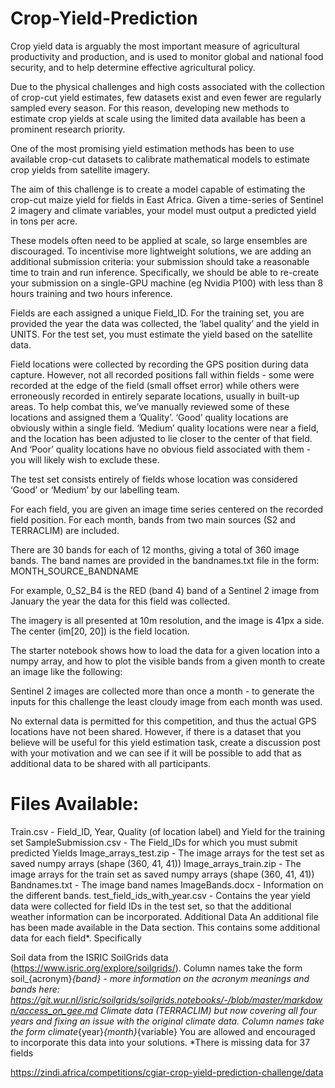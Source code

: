 # Crop-Yield-Prediction

Crop yield data is arguably the most important measure of agricultural productivity and production, and is used to monitor global and national food security, and to help determine effective agricultural policy.

Due to the physical challenges and high costs associated with the collection of crop-cut yield estimates, few datasets exist and even fewer are regularly sampled every season. For this reason, developing new methods to estimate crop yields at scale using the limited data available has been a prominent research priority.

One of the most promising yield estimation methods has been to use available crop-cut datasets to calibrate mathematical models to estimate crop yields from satellite imagery.

The aim of this challenge is to create a model capable of estimating the crop-cut maize yield for fields in East Africa. Given a time-series of Sentinel 2 imagery and climate variables, your model must output a predicted yield in tons per acre.

These models often need to be applied at scale, so large ensembles are discouraged. To incentivise more lightweight solutions, we are adding an additional submission criteria: your submission should take a reasonable time to train and run inference. Specifically, we should be able to re-create your submission on a single-GPU machine (eg Nvidia P100) with less than 8 hours training and two hours inference.

Fields are each assigned a unique Field_ID. For the training set, you are provided the year the data was collected, the ‘label quality’ and the yield in UNITS. For the test set, you must estimate the yield based on the satellite data.

Field locations were collected by recording the GPS position during data capture. However, not all recorded positions fall within fields - some were recorded at the edge of the field (small offset error) while others were erroneously recorded in entirely separate locations, usually in built-up areas. To help combat this, we’ve manually reviewed some of these locations and assigned them a ’Quality’. ‘Good’ quality locations are obviously within a single field. ‘Medium’ quality locations were near a field, and the location has been adjusted to lie closer to the center of that field. And ‘Poor’ quality locations have no obvious field associated with them - you will likely wish to exclude these.

The test set consists entirely of fields whose location was considered ‘Good’ or ‘Medium’ by our labelling team.

For each field, you are given an image time series centered on the recorded field position. For each month, bands from two main sources (S2 and TERRACLIM) are included.

There are 30 bands for each of 12 months, giving a total of 360 image bands. The band names are provided in the bandnames.txt file in the form: MONTH_SOURCE_BANDNAME

For example, 0_S2_B4 is the RED (band 4) band of a Sentinel 2 image from January the year the data for this field was collected.

The imagery is all presented at 10m resolution, and the image is 41px a side. The center (im[20, 20]) is the field location.

The starter notebook shows how to load the data for a given location into a numpy array, and how to plot the visible bands from a given month to create an image like the following:


Sentinel 2 images are collected more than once a month - to generate the inputs for this challenge the least cloudy image from each month was used.

No external data is permitted for this competition, and thus the actual GPS locations have not been shared. However, if there is a dataset that you believe will be useful for this yield estimation task, create a discussion post with your motivation and we can see if it will be possible to add that as additional data to be shared with all participants.

#  Files Available:

Train.csv - Field_ID, Year, Quality (of location label) and Yield for the training set
SampleSubmission.csv - The Field_IDs for which you must submit predicted Yields
Image_arrays_test.zip - The image arrays for the test set as saved numpy arrays (shape (360, 41, 41))
Image_arrays_train.zip - The image arrays for the train set as saved numpy arrays (shape (360, 41, 41))
Bandnames.txt - The image band names
ImageBands.docx - Information on the different bands.
test_field_ids_with_year.csv - Contains the year yield data were collected for field IDs in the test set, so that the additional weather information can be incorporated.
Additional Data An additional file has been made available in the Data section. This contains some additional data for each field*. Specifically

Soil data from the ISRIC SoilGrids data (https://www.isric.org/explore/soilgrids/). Column names take the form soil_{acronym}_{band} - more information on the acronym meanings and bands here: https://git.wur.nl/isric/soilgrids/soilgrids.notebooks/-/blob/master/markdown/access_on_gee.md
Climate data (TERRACLIM) but now covering all four years and fixing an issue with the original climate data. Column names take the form climate_{year}_{month}_{variable}
You are allowed and encouraged to incorporate this data into your solutions. *There is missing data for 37 fields

https://zindi.africa/competitions/cgiar-crop-yield-prediction-challenge/data
